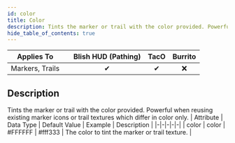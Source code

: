 ```yaml
---
id: color
title: Color
description: Tints the marker or trail with the color provided. Powerful when reusing existing marker icons or trail textures which differ in color only.
hide_table_of_contents: true
---
```

| Applies To | | Blish HUD (Pathing) | TacO | Burrito |
|-|-|-|-|-|
| <center>Markers, Trails</center> | | <center>✔</center> | <center>✔</center> | <center>❌</center> |



## Description
Tints the marker or trail with the color provided. Powerful when reusing existing marker icons or trail textures which differ in color only.
| Attribute | Data Type | Default Value | Example | Description |
|-|-|-|-|-|
| color | color | #FFFFFF | #fff333 | The color to tint the marker or trail texture. | 


